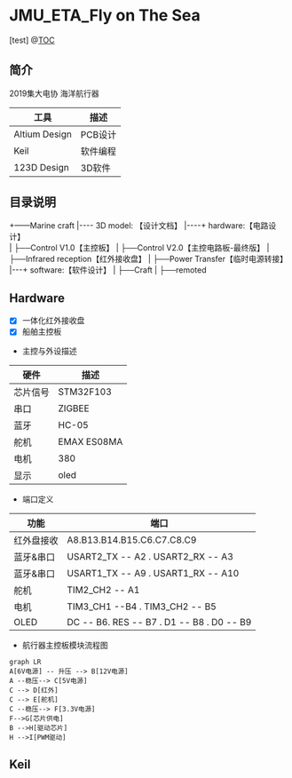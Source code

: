 ﻿# JMU_ETA_Fly on The Sea
[test]
@[TOC](目录：)

## 简介
2019集大电协 海洋航行器

工具     | 描述
-------- | -----
Altium Design|PCB设计
Keil|软件编程
123D Design|3D软件


## 目录说明
+——Marine craft
|---- 3D model: 【设计文档】
|----+ hardware:【电路设计】  
|       ├──Control V1.0【主控板】
|       ├──Control V2.0【主控电路板-最终版】
|       ├──Infrared reception【红外接收盘】
|       ├──Power Transfer【临时电源转接】
|---+ software:【软件设计】
|       ├──Craft
|       ├──remoted

## Hardware
- [x] 一体化红外接收盘
- [x]  船舶主控板
- 主控与外设描述

硬件     | 描述
-------- | -----
芯片信号  |STM32F103
串口  | ZIGBEE
蓝牙  | HC-05
舵机  | EMAX ES08MA
电机|380
显示|oled

- 端口定义

功能     | 端口
-------- | -----
红外盘接收  |A8.B13.B14.B15.C6.C7.C8.C9
蓝牙&串口  | USART2_TX -- A2  . USART2_RX -- A3
蓝牙&串口  | USART1_TX -- A9  . USART1_RX -- A10
舵机  | TIM2_CH2 -- A1
电机|TIM3_CH1 --B4 .   TIM3_CH2 -- B5
OLED|DC -- B6. RES -- B7 . D1 -- B8 . D0 -- B9

- 航行器主控板模块流程图
```mermaid gantt
graph LR
A[6V电源] -- 升压 --> B[12V电源]
A --稳压--> C[5V电源]
C --> D[红外]
C --> E[舵机]
C --稳压--> F[3.3V电源]
F-->G[芯片供电]
B -->H[驱动芯片]
H -->I[PWM驱动]
```



## Keil

